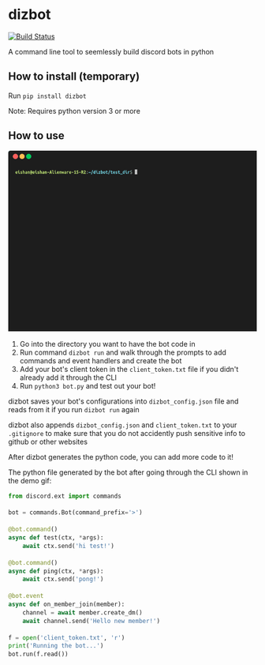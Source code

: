 # dizbot

[![Build Status](https://travis-ci.org/eishan05/dizbot.svg?branch=master)](https://travis-ci.org/eishan05/dizbot)

A command line tool to seemlessly build discord bots in python

## How to install (temporary)
Run `pip install dizbot`

Note: Requires python version 3 or more

## How to use

![Demo](demo/demo.gif)

1. Go into the directory you want to have the bot code in
2. Run command `dizbot run` and walk through the prompts to add commands and event handlers and create the bot
3. Add your bot's client token in the `client_token.txt` file if you didn't already add it through the CLI
4. Run `python3 bot.py` and test out your bot!

dizbot saves your bot's configurations into `dizbot_config.json` file and reads from it if you run `dizbot run` again

dizbot also appends `dizbot_config.json` and `client_token.txt` to your `.gitignore` to make sure that you do not accidently push sensitive info to github or other websites

After dizbot generates the python code, you can add more code to it!

The python file generated by the bot after going through the CLI shown in the demo gif:

```python
from discord.ext import commands

bot = commands.Bot(command_prefix='>')

@bot.command()
async def test(ctx, *args):
	await ctx.send('hi test!')

@bot.command()
async def ping(ctx, *args):
	await ctx.send('pong!')

@bot.event
async def on_member_join(member):
	channel = await member.create_dm()
	await channel.send('Hello new member!')

f = open('client_token.txt', 'r')
print('Running the bot...')
bot.run(f.read())
```
